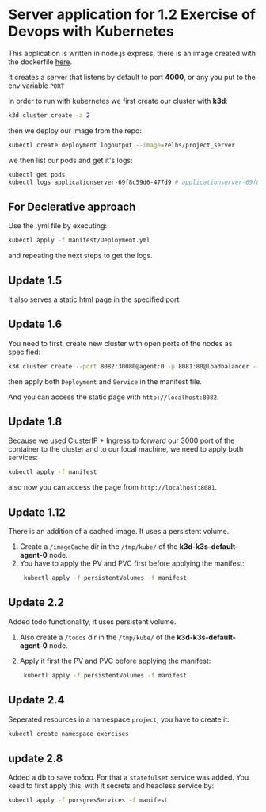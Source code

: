 # Server application for 1.2 Exercise of Devops with Kubernetes

This application is written in node.js express, there is an image created with the
dockerfile [here]([https://hub.docker.com/repository/docker/zelhs/randomstring/general](https://hub.docker.com/repository/docker/zelhs/project_server/general)).

It creates a server that listens by default to port **4000**, or any you put to the env variable `PORT`

In order to run with kubernetes we first create our cluster with **k3d**:
```bash
k3d cluster create -a 2
```
then we deploy our image from the repo:
```bash
kubectl create deployment logoutput --image=zelhs/project_server
```
we then list our pods and get it's logs:
```bash
kubectl get pods
kubectl logs applicationserver-69f8c59d6-477d9 # applicationserver-69f8c59d6-477d9 was my pod name
```

## For Declerative approach

Use the .yml file by executing:

```bash
kubectl apply -f manifest/Deployment.yml
```

and repeating the next steps to get the logs.

## Update 1.5

It also serves a static html page in the specified port

## Update 1.6

You need to first, create new cluster with open ports of the nodes as specified:

```bash
k3d cluster create --port 8082:30080@agent:0 -p 8081:80@loadbalancer --agents 2
```

then apply both `Deployment` and `Service` in the manifest file.

And you can access the static page with `http://localhost:8082`.

## Update 1.8

Because we used ClusterIP + Ingress to forward our 3000 port of the container to the cluster and to our local machine, we need to apply both services:

```bash
kubectl apply -f manifest
```

also now you can access the page from `http://localhost:8081`.

## Update 1.12

There is an addition of a cached image. It uses a persistent volume.
1. Create a `/imageCache` dir in the `/tmp/kube/` of the **k3d-k3s-default-agent-0** node.
2. You have to apply the PV and PVC first before applying the manifest:
   ```bash  
    kubectl apply -f persistentVolumes -f manifest
   ```

## Update 2.2

Added todo functionality, it uses persistent volume.
1. Also create a `/todos` dir in the `/tmp/kube/` of the **k3d-k3s-default-agent-0** node.

2. Apply it first the PV and PVC before applying the manifest:
   ```bash  
    kubectl apply -f persistentVolumes -f manifest
   ```

## Update 2.4

Seperated resources in a namespace `project`, you have to create it:

```bash
kubectl create namespace exercises
```

## update 2.8

Added a db to save τοδοσ. For that a `statefulset` service was added. You keed to first apply this,
with it secrets and headless service by:

```bash
kubectl apply -f porsgresServices -f manifest
```